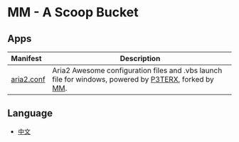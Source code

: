 # MM - A Scoop Bucket

## Apps

| Manifest                                              | Description                                                  |
| :---------------------------------------------------- | ------------------------------------------------------------ |
| [aria2.conf](https://github.com/Miao-Mico/aria2.conf) | Aria2 Awesome configuration files and .vbs launch file for windows, powered by [P3TERX](https://github.com/P3TERX/aria2.conf), forked by [MM](https://github.com/Miao-Mico/aria2.conf). |

## Language

- [中文](/readme_zh.md)